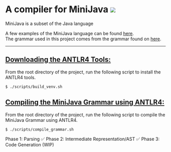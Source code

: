 # <span> A compiler for MiniJava <img src="https://img.icons8.com/color/48/000000/java-coffee-cup-logo--v1.png"/></span> 
MiniJava is a subset of the Java language

A few examples of the MiniJava language can be found <a href="https://www.cambridge.org/resources/052182060X/">here</a>. <br>
The grammar used in this project comes from the grammar found on <a href="http://www.cs.tufts.edu/~sguyer/classes/comp181-2006/minijava.html">here</a>. <br>

<hr>

## <u> Downloading the ANTLR4 Tools:</u>

From the root directory of the project, run the following script to install the ANTLR4 tools.
```shell
$ ./scripts/build_venv.sh
```

## <u> Compiling the MiniJava Grammar using ANTLR4:</u>
From the root directory of the project, run the following script to compile the MiniJava Grammar using ANTLR4.
```shell
$ ./scripts/compile_grammar.sh
```

Phase 1: Parsing ✅
Phase 2: Intermediate Representation/AST ✅
Phase 3: Code Generation (WIP)
